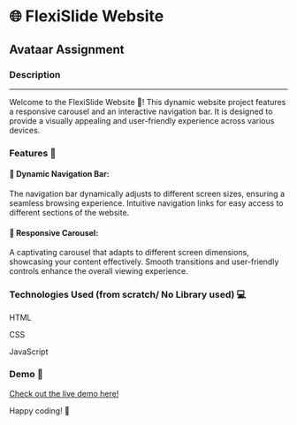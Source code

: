 # 🌐 FlexiSlide Website 
## Avataar Assignment

### Description
  ______________
Welcome to the FlexiSlide Website 🚀! This dynamic website project features a responsive carousel and an interactive navigation bar. It is designed to provide a visually appealing and user-friendly experience across various devices.

### Features 🌈
#### 🔗 Dynamic Navigation Bar:
The navigation bar dynamically adjusts to different screen sizes, ensuring a seamless browsing experience.
Intuitive navigation links for easy access to different sections of the website.

#### 🎠 Responsive Carousel:
A captivating carousel that adapts to different screen dimensions, showcasing your content effectively.
Smooth transitions and user-friendly controls enhance the overall viewing experience.

### Technologies Used (from scratch/ No Library used) 💻
HTML

CSS

JavaScript

### Demo 🎥
[Check out the live demo here!](https://kalpana-srivastava.netlify.app)

Happy coding! 🚀
